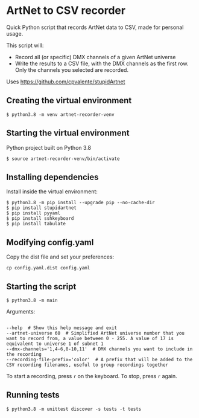 # ArtNet to CSV recorder

Quick Python script that records ArtNet data to CSV, made for personal usage.

This script will:

- Record all (or specific) DMX channels of a given ArtNet universe
- Write the results to a CSV file, with the DMX channels as the first row. Only the channels you selected are recorded.

Uses https://github.com/cpvalente/stupidArtnet

## Creating the virtual environment

`$ python3.8 -m venv artnet-recorder-venv`

## Starting the virtual environment

Python project built on Python 3.8

`$ source artnet-recorder-venv/bin/activate`

## Installing dependencies

Install inside the virtual environment:

```
$ python3.8 -m pip install --upgrade pip --no-cache-dir
$ pip install stupidartnet
$ pip install pyyaml
$ pip install sshkeyboard
$ pip install tabulate
```

## Modifying config.yaml

Copy the dist file and set your preferences:

`cp config.yaml.dist config.yaml`

## Starting the script

`$ python3.8 -m main`

Arguments:

```

--help  # Show this help message and exit
--artnet-universe 60  # Simplified ArtNet universe number that you want to record from, a value between 0 - 255. A value of 17 is equivalent to universe 1 of subnet 1
--dmx-channels='1,4-6,8-10,11'  # DMX channels you want to include in the recording
--recording-file-prefix='color'  # A prefix that will be added to the CSV recording filenames, useful to group recordings together
```

To start a recording, press `r` on the keyboard. To stop, press `r` again.

## Running tests

```
$ python3.8 -m unittest discover -s tests -t tests
```
